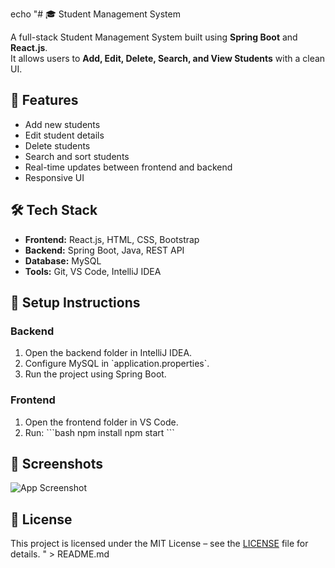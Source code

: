 echo "# 🎓 Student Management System

A full-stack Student Management System built using **Spring Boot** and **React.js**.  
It allows users to **Add, Edit, Delete, Search, and View Students** with a clean UI.

## 🚀 Features
- Add new students
- Edit student details
- Delete students
- Search and sort students
- Real-time updates between frontend and backend
- Responsive UI

## 🛠️ Tech Stack
- **Frontend:** React.js, HTML, CSS, Bootstrap
- **Backend:** Spring Boot, Java, REST API
- **Database:** MySQL
- **Tools:** Git, VS Code, IntelliJ IDEA

## 🧰 Setup Instructions

### Backend
1. Open the backend folder in IntelliJ IDEA.
2. Configure MySQL in \`application.properties\`.
3. Run the project using Spring Boot.

### Frontend
1. Open the frontend folder in VS Code.
2. Run:
   \`\`\`bash
   npm install
   npm start
   \`\`\`

## 📸 Screenshots
![App Screenshot](https://github.com/sameeksha123935/student-management/blob/main/Screenshot(1).png)

## 📜 License
This project is licensed under the MIT License – see the [LICENSE](LICENSE) file for details.
" > README.md
